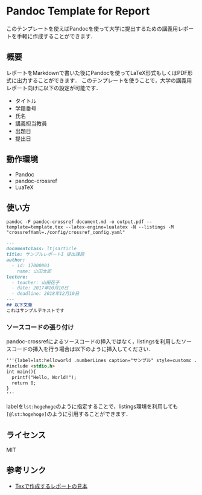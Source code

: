 Pandoc Template for Report
===

このテンプレートを使えばPandocを使って大学に提出するための講義用レポートを手軽に作成することができます．

## 概要
レポートをMarkdownで書いた後にPandocを使ってLaTeX形式もしくはPDF形式に出力することができます．
このテンプレートを使うことで，大学の講義用レポート向けに以下の設定が可能です．
- タイトル
- 学籍番号
- 氏名
- 講義担当教員
- 出題日
- 提出日

## 動作環境
- Pandoc
- pandoc-crossref
- LuaTeX

## 使い方
```shell
pandoc -F pandoc-crossref document.md -o output.pdf --template=template.tex --latex-engine=lualatex -N --listings -M "crossrefYaml=./config/crossref_config.yaml"
```

```markdown
---
documentclass: ltjsarticle
title: サンプルレポートI 提出課題
author:
  - id: 17000001
    name: 山田太郎
lecture:
  - teacher: 山田花子
  - date: 2017年10月10日
  - deadline: 2018年12月10日
---
## 以下文章
これはサンプルテキストです
```

### ソースコードの張り付け
pandoc-crossrefによるソースコードの挿入ではなく，listingsを利用したソースコードの挿入を行う場合は以下のように挿入してください．
```markdown
'''{label=lst:helloworld .numberLines caption="サンプル" style=customc .listings}
#include <stdio.h>
int main(){
  printf("Hello, World!");
  return 0;
}
'''
```
labelを`lst:hogehoge`のように指定することで，listings環境を利用しても`[@lst:hogehoge]`のように引用することができます．

## ライセンス
MIT

## 参考リンク
- [Texで作成するレポートの見本](http://www.dml.cs.gunma-u.ac.jp/~seki/lec/rep-sample2.txt)